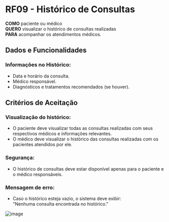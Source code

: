 # RF09 - Histórico de Consultas

**COMO** paciente ou médico  
**QUERO** visualizar o histórico de consultas realizadas  
**PARA** acompanhar os atendimentos médicos.

## Dados e Funcionalidades

### Informações no Histórico:
- Data e horário da consulta.
- Médico responsável.
- Diagnósticos e tratamentos recomendados (se houver).

## Critérios de Aceitação

### Visualização do histórico:
- O paciente deve visualizar todas as consultas realizadas com seus respectivos médicos e informações relevantes.
- O médico deve visualizar o histórico das consultas realizadas com os pacientes atendidos por ele.

### Segurança:
- O histórico de consultas deve estar disponível apenas para o paciente e o médico responsáveis.

### Mensagem de erro:
- Caso o histórico esteja vazio, o sistema deve exibir:  
  "Nenhuma consulta encontrada no histórico."
  
![image](https://github.com/user-attachments/assets/99e151d4-4c64-42ef-84aa-da2773a6e690)
